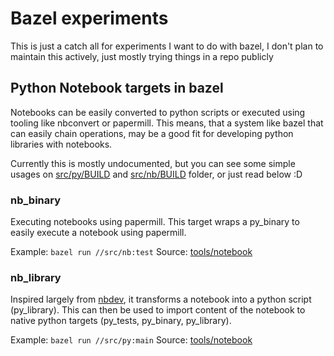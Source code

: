 # Bazel experiments

This is just a catch all for experiments I want to do with bazel, I don't plan to maintain this actively, just mostly trying things in a repo publicly 

## Python Notebook targets in bazel

Notebooks can be easily converted to python scripts or executed using tooling like nbconvert or papermill. This means, that a system like bazel that can easily chain operations, may be a good fit for developing python libraries with notebooks.

Currently this is mostly undocumented, but you can see some simple usages on [src/py/BUILD](src/py/BUILD) and [src/nb/BUILD](src/nb/BUILD) folder, or just read below :D

### nb_binary

Executing notebooks using papermill. This target wraps a py_binary to easily execute a notebook using papermill.

Example: `bazel run //src/nb:test`
Source: [tools/notebook](tools/notebook)

### nb_library

Inspired largely from [nbdev](https://nbdev.fast.ai/), it transforms a notebook into a python script (py_library). This can then be used to import content of the notebook to native python targets (py_tests, py_binary, py_library).

Example: `bazel run //src/py:main`
Source: [tools/notebook](tools/notebook)
